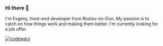 ### Hi there 👋
I'm Evgeny, front-end developer from Rostov-on-Don. 
My passion is to catch on how things work and making them better.
I'm currently looking for a job offer.

<!--
**demirepo/demirepo** is a ✨ _special_ ✨ repository because its `README.md` (this file) appears on your GitHub profile.

Here are some ideas to get you started:

- 🔭 I’m currently working on ...
- 🌱 I’m currently learning ...
- 👯 I’m looking to collaborate on ...
- 🤔 I’m looking for help with ...
- 💬 Ask me about ...
- 📫 How to reach me: ...
- 😄 Pronouns: ...
- ⚡ Fun fact: ...
-->
[![codewars](https://www.codewars.com/users/demiurgen13/badges/small)](https://www.codewars.com/users/demiurgen13)
